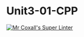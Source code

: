 # Unit3-01-CPP
[![Mr Coxall's Super Linter](https://github.com/ICS3U-Programming-IoanaM/Unit3-01-CPP/workflows/Mr%20Coxall's%20Super%20Linter/badge.svg)](https://github.com/ICS3U-Programming-IoanaM/Unit3-01-CPP/actions/)
